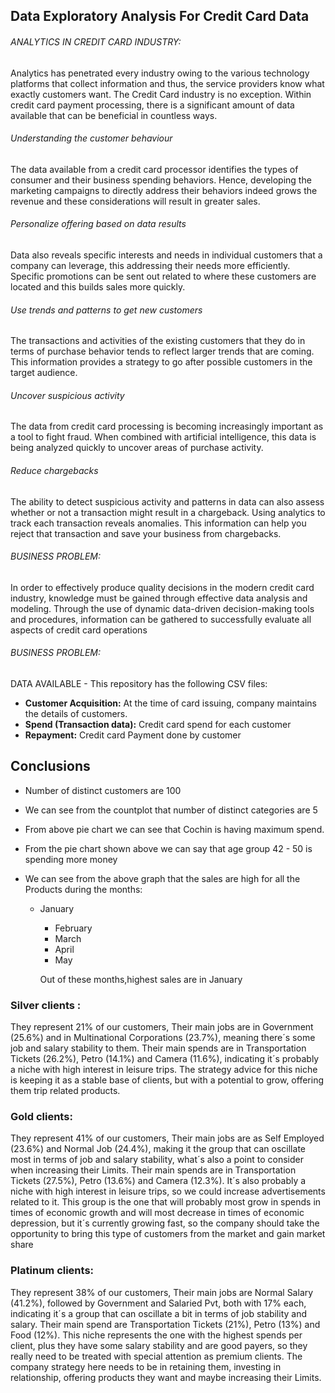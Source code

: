 ## Data Exploratory Analysis For Credit Card Data

###### ANALYTICS IN CREDIT CARD INDUSTRY:
Analytics has penetrated every industry owing to the various technology platforms that
collect information and thus, the service providers know what exactly customers want. The
Credit Card industry is no exception. Within credit card payment processing, there is a
significant amount of data available that can be beneficial in countless ways.

###### Understanding the customer behaviour
The data available from a credit card processor identifies the types of consumer and their
business spending behaviors. Hence, developing the marketing campaigns to directly
address their behaviors indeed grows the revenue and these considerations will result in
greater sales.

###### Personalize offering based on data results
Data also reveals specific interests and needs in individual customers that a company can
leverage, this addressing their needs more efficiently. Specific promotions can be sent out
related to where these customers are located and this builds sales more quickly.

###### Use trends and patterns to get new customers
The transactions and activities of the existing customers that they do in terms of purchase
behavior tends to reflect larger trends that are coming. This information provides a strategy
to go after possible customers in the target audience.

###### Uncover suspicious activity
The data from credit card processing is becoming increasingly important as a tool to fight
fraud. When combined with artificial intelligence, this data is being analyzed quickly to
uncover areas of purchase activity.

###### Reduce chargebacks
The ability to detect suspicious activity and patterns in data can also assess whether or not a
transaction might result in a chargeback. Using analytics to track each transaction reveals
anomalies. This information can help you reject that transaction and save your business
from chargebacks.

###### BUSINESS PROBLEM:
In order to effectively produce quality decisions in the modern credit card industry, knowledge 
must be gained through effective data analysis and modeling. Through the use of dynamic data-driven 
decision-making tools and procedures, information can be gathered to successfully evaluate 
all aspects of credit card operations

###### BUSINESS PROBLEM:
DATA AVAILABLE -
This repository has the following CSV files:
- **Customer Acquisition:** At the time of card issuing, company maintains the details of customers.
- **Spend (Transaction data):** Credit card spend for each customer
- **Repayment:** Credit card Payment done by customer

## Conclusions

* Number of distinct customers are 100
* We can see from the countplot that number of distinct categories are 5
* From above pie chart we can see that Cochin is having maximum spend.
* From the pie chart shown above we can say that age group 42 - 50 is spending more money
* We can see from the above graph that the sales are high for all the Products during the months:

  - January
	- February
	- March
	- April
	- May

    Out of these months,highest sales are in January
  
### Silver clients : 

They represent 21% of our customers, Their main jobs are in Government (25.6%) and in Multinational Corporations (23.7%), 
meaning there´s some job and salary stability to them. Their main spends are in Transportation Tickets (26.2%), 
Petro (14.1%) and Camera (11.6%), indicating it´s probably a niche with high interest in leisure trips. The strategy advice 
for this niche is keeping it as a stable base of clients, but with a potential to grow, offering them trip related products.

### Gold clients:

They represent 41% of our customers, Their main jobs are as Self Employed (23.6%) and Normal Job (24.4%),
making it the group that can oscillate most in terms of job and salary stability, what´s also a point to consider when
increasing their Limits. Their main spends are in Transportation Tickets (27.5%), Petro (13.6%) and Camera (12.3%). It´s also 
probably a niche with high interest in leisure trips, so we could increase advertisements related to it. This group is the one 
that will probably most grow in spends in times of economic growth and will most decrease in times of economic depression, but 
it´s currently growing fast, so the company should take the opportunity to bring this type of customers from the market and gain market share

### Platinum clients:

They represent 38% of our customers, Their main jobs are Normal Salary (41.2%), followed by Government and Salaried Pvt, 
both with 17% each, indicating it´s a group that can oscillate a bit in terms of job stability and salary. Their main spend
are Transportation Tickets (21%), Petro (13%) and Food (12%). This niche represents the one with the highest spends per client,
plus they have some salary stability and are good payers, so they really need to be treated with special attention as premium clients.
The company strategy here needs to be in retaining them, investing in relationship, offering products they want and maybe increasing their Limits.
